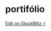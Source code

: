 # portifólio

[Edit on StackBlitz ⚡️](https://stackblitz.com/edit/stackblitz-starters-cy1czb7k?file=index.html)
